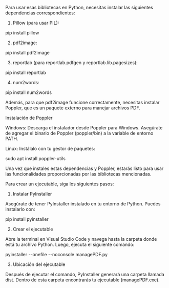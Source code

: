 
Para usar esas bibliotecas en Python, necesitas instalar las siguientes dependencias correspondientes:

1. Pillow (para usar PIL):

pip install pillow


2. pdf2image:

pip install pdf2image


3. reportlab (para reportlab.pdfgen y reportlab.lib.pagesizes):

pip install reportlab


4. num2words:

pip install num2words



Además, para que pdf2image funcione correctamente, necesitas instalar Poppler, que es un paquete externo para manejar archivos PDF.

Instalación de Poppler

Windows: Descarga el instalador desde Poppler para Windows. Asegúrate de agregar el binario de Poppler (poppler/bin) a la variable de entorno PATH.

Linux: Instálalo con tu gestor de paquetes:

sudo apt install poppler-utils


Una vez que instales estas dependencias y Poppler, estarás listo para usar las funcionalidades proporcionadas por las bibliotecas mencionadas.


Para crear un ejecutable, siga los siguientes pasos: 



1. Instalar PyInstaller

Asegúrate de tener PyInstaller instalado en tu entorno de Python. Puedes instalarlo con:

pip install pyinstaller




2. Crear el ejecutable

Abre la terminal en Visual Studio Code y navega hasta la carpeta donde está tu archivo Python. Luego, ejecuta el siguiente comando:

pyinstaller --onefile --noconsole managePDF.py



3. Ubicación del ejecutable

Después de ejecutar el comando, PyInstaller generará una carpeta llamada dist. Dentro de esta carpeta encontrarás tu ejecutable (managePDF.exe).


